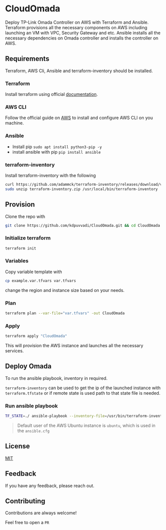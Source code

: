 
# CloudOmada

Deploy TP-Link Omada Controller on AWS with Terraform and Ansible. Terraform provisions all the necessary components on AWS including launching an VM with VPC, Security Gateway and etc. Ansible installs all the necessary dependencies on Omada controller and installs the controller on AWS.

## Requirements

Terraform, AWS Cli, Ansible and terraform-inventory should be installed.

### Terraform

Install terraform using official [documentation](https://learn.hashicorp.com/tutorials/terraform/install-cli).

### AWS CLI

Follow the official guide on [AWS](https://docs.aws.amazon.com/cli/latest/userguide/getting-started-install.html) to install and configure AWS CLI on you machine.

### Ansible

* Install pip `sudo apt install python3-pip -y`
* install ansible with pip `pip install ansible`

### terraform-inventory

Install terraform-inventory with the following

```bash
curl https://github.com/adammck/terraform-inventory/releases/download/v0.10/terraform-inventory_v0.10_linux_amd64.zip --output terraform-inventory.zip
sudo unzip terraform-inventory.zip /usr/local/bin/terraform-inventory
```

## Provision

Clone the repo with

```bash
git clone https://github.com/kdpuvvadi/CloudOmada.git && cd CloudOmada
```

### Initialize terraform

```bash
terraform init
```

### Variables

Copy variable template with

```bash
cp example.var.tfvars var.tfvars
```

change the region and instance size based on your needs.

### Plan

```bash
terraform plan --var-file="var.tfvars" -out CloudOmada
```

### Apply

```bash
terraform apply "CloudOmada"
```

This will provision the AWS instance and launches all the necessary services.

## Deploy Omada

To run the ansible playbook, inventory in required.

`terraform-inventory` can be used to get the ip of the launched instance with `terraform.tfstate` or if  remote state is used path to that state file is needed.

### Run ansible playbook

```bash
TF_STATE=./ ansible-playbook --inventory-file=/usr/bin/terraform-inventory ansible/main.yml
```

> Default user of the AWS Ubuntu instance is `ubuntu`, which is used in the `ansible.cfg`

## License

[MIT](https://choosealicense.com/licenses/mit/)

## Feedback

If you have any feedback, please reach out.

## Contributing

Contributions are always welcome!

Feel free to open a `PR`
